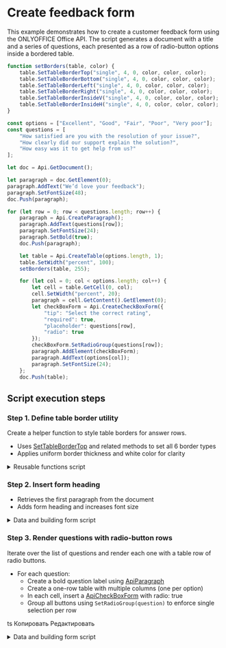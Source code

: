 # Create feedback form

This example demonstrates how to create a customer feedback form using the ONLYOFFICE Office API. The script generates a document with a title and a series of questions, each presented as a row of radio-button options inside a bordered table.

```ts editor-pdf
function setBorders(table, color) {
    table.SetTableBorderTop("single", 4, 0, color, color, color);
    table.SetTableBorderBottom("single", 4, 0, color, color, color);
    table.SetTableBorderLeft("single", 4, 0, color, color, color);
    table.SetTableBorderRight("single", 4, 0, color, color, color);
    table.SetTableBorderInsideV("single", 4, 0, color, color, color);
    table.SetTableBorderInsideH("single", 4, 0, color, color, color);
}

const options = ["Excellent", "Good", "Fair", "Poor", "Very poor"];
const questions = [
    "How satisfied are you with the resolution of your issue?",
    "How clearly did our support explain the solution?",
    "How easy was it to get help from us?"
];

let doc = Api.GetDocument();

let paragraph = doc.GetElement(0);
paragraph.AddText("We’d love your feedback");
paragraph.SetFontSize(48);
doc.Push(paragraph);

for (let row = 0; row < questions.length; row++) {
    paragraph = Api.CreateParagraph();
    paragraph.AddText(questions[row]);
    paragraph.SetFontSize(24);
    paragraph.SetBold(true);
    doc.Push(paragraph);

    let table = Api.CreateTable(options.length, 1);
    table.SetWidth("percent", 100);
    setBorders(table, 255);

    for (let col = 0; col < options.length; col++) {
        let cell = table.GetCell(0, col);
        cell.SetWidth("percent", 20);
        paragraph = cell.GetContent().GetElement(0);
        let checkBoxForm = Api.CreateCheckBoxForm({
            "tip": "Select the correct rating",
            "required": true,
            "placeholder": questions[row],
            "radio": true
        });
        checkBoxForm.SetRadioGroup(questions[row]);
        paragraph.AddElement(checkBoxForm);
        paragraph.AddText(options[col]);
        paragraph.SetFontSize(24);
    };
    doc.Push(table);
```

## Script execution steps

### Step 1. Define table border utility

Create a helper function to style table borders for answer rows.

- Uses [SetTableBorderTop](../../usage-api/text-document-api/ApiTable/Methods/SetTableBorderTop.md) and related methods to set all 6 border types
- Applies uniform border thickness and white color for clarity

<details>
  <summary>Reusable functions script</summary>

    ```ts
    function setBorders(table, color) {
      table.SetTableBorderTop("single", 4, 0, color, color, color);
      table.SetTableBorderBottom("single", 4, 0, color, color, color);
      table.SetTableBorderLeft("single", 4, 0, color, color, color);
      table.SetTableBorderRight("single", 4, 0, color, color, color);
      table.SetTableBorderInsideV("single", 4, 0, color, color, color);
      table.SetTableBorderInsideH("single", 4, 0, color, color, color);
    }
    ```

</details>

### Step 2. Insert form heading

- Retrieves the first paragraph from the document
- Adds form heading and increases font size

<details>
  <summary>Data and building form script</summary>

    ```ts
    let paragraph = doc.GetElement(0);
    paragraph.AddText("We’d love your feedback");
    paragraph.SetFontSize(48);
    doc.Push(paragraph);
    ```

</details>

### Step 3. Render questions with radio-button rows
Iterate over the list of questions and render each one with a table row of radio buttons.
- For each question:
  - Create a bold question label using [ApiParagraph](../../usage-api/text-document-api/ApiParagraph/ApiParagraph.md)
  - Create a one-row table with multiple columns (one per option)
  - In each cell, insert a [ApiCheckBoxForm](../../usage-api/form-api/ApiCheckBoxForm/ApiCheckBoxForm.md) with radio: true
  - Group all buttons using `SetRadioGroup(question)` to enforce single selection per row

ts
Копировать
Редактировать


<details>
  <summary>Data and building form script</summary>

    ```ts
    let paragraph = doc.GetElement(0);
    paragraph.AddText("We’d love your feedback");
    paragraph.SetFontSize(48);
    doc.Push(paragraph);
    ```

</details>